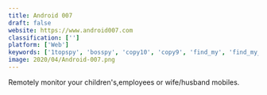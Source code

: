 ```yaml
---
title: Android 007
draft: false 
website: https://www.android007.com
classification: ['']
platform: ['Web']
keywords: ['1topspy', 'bosspy', 'copy10', 'copy9', 'find_my', 'find_my_device', 'flexispy', 'google_lost_phone_finder', 'maxxspy', 'mobile_tracker_free', 'mxspy', 'quester', 'riospy', 'spybunker', 'spy_phone_app', 'spyzie', 'thetruthspy', 'xnspy', 'ikeymonitor', 'ispyoo', 'mspy']
image: 2020/04/Android-007.png
---
```

Remotely monitor your children's,employees or wife/husband mobiles.